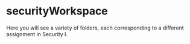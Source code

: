 # securityWorkspace

Here you will see a variety of folders, each corresponding to a different assignment in Security I. 
